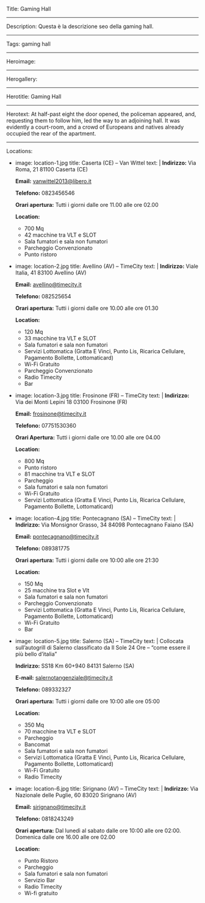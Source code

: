 Title: Gaming Hall

----

Description: Questa è la descrizione seo della gaming hall.

----

Tags: gaming hall

----

Heroimage: 

----

Herogallery: 

----

Herotitle: Gaming Hall

----

Herotext: At half-past eight the door opened, the policeman appeared, and, requesting them to follow him, led the way to an adjoining hall. It was evidently a court-room, and a crowd of Europeans and natives already occupied the rear of the apartment.

----

Locations: 

- 
  image: location-1.jpg
  title: Caserta (CE) – Van Wittel
  text: |
    **Indirizzo:**
    Via Roma, 21
    81100 Caserta (CE)
    
    **Email:**
    <vanwittel2013@libero.it>
    
    **Telefono:**
    0823456546
    
    **Orari apertura:**
    Tutti i giorni dalle ore 11.00 alle ore 02.00
    
    **Location:**
    - 700 Mq
    - 42 macchine tra VLT e SLOT
    - Sala fumatori e sala non fumatori
    - Parcheggio Convenzionato
    - Punto ristoro
- 
  image: location-2.jpg
  title: Avellino (AV) – TimeCity
  text: |
    **Indirizzo:**
    Viale Italia, 41
    83100 Avellino (AV)
    
    **Email:**
    <avellino@timecity.it>
    
    **Telefono:**
    082525654
    
    **Orari apertura:**
    Tutti i giorni dalle ore 10.00 alle ore 01.30
    
    **Location:**
    - 120 Mq
    - 33 macchine tra VLT e SLOT
    - Sala fumatori e sala non fumatori
    - Servizi Lottomatica (Gratta E Vinci, Punto Lis, Ricarica Cellulare, Pagamento Bollette, Lottomaticard)
    - Wi-Fi Gratuito
    - Parcheggio Convenzionato
    - Radio Timecity
    - Bar
- 
  image: location-3.jpg
  title: Frosinone (FR) – TimeCity
  text: |
    **Indirizzo:**
    Via dei Monti Lepini 18
    03100 Frosinone (FR)
    
    **Email:**
    <frosinone@timecity.it>
    
    **Telefono:**
    07751530360
    
    **Orari Apertura:**
    Tutti i giorni dalle ore 10.00 alle ore 04.00
    
    **Location:**
    - 800 Mq
    - Punto ristoro
    - 81 macchine tra VLT e SLOT
    - Parcheggio
    - Sala fumatori e sala non fumatori
    - Wi-Fi Gratuito
    - Servizi Lottomatica (Gratta E Vinci, Punto Lis, Ricarica Cellulare, Pagamento Bollette, Lottomaticard)
- 
  image: location-4.jpg
  title: Pontecagnano (SA) – TimeCity
  text: |
    **Indirizzo:**
    Via Monsignor Grasso, 34
    84098 Pontecagnano Faiano (SA)
    
    **Email:**
    <pontecagnano@timecity.it>
    
    **Telefono:**
    089381775
    
    **Orari apertura:**
    Tutti i giorni dalle ore 10:00 alle ore 21:30
    
    **Location:**
    - 150 Mq
    - 25 macchine tra Slot e Vlt
    - Sala fumatori e sala non fumatori
    - Parcheggio Convenzionato
    - Servizi Lottomatica (Gratta E Vinci, Punto Lis, Ricarica Cellulare, Pagamento Bollette, Lottomaticard)
    - Wi-Fi Gratuito
    - Bar
- 
  image: location-5.jpg
  title: Salerno (SA) – TimeCity
  text: |
    Collocata sull’autogrill di Salerno classificato da Il Sole 24 Ore – “come essere il più bello d’italia”
    
    **Indirizzo:**
    SS18 Km 60+940
    84131 Salerno (SA)
    
    **E-mail:**
    <salernotangenziale@timecity.it>
    
    **Telefono:**
    089332327
    
    **Orari apertura:**
    Tutti i giorni dalle ore 10:00 alle ore 05:00
    
    **Location:**
    - 350 Mq
    - 70 macchine tra VLT e SLOT
    - Parcheggio
    - Bancomat 
    - Sala fumatori e sala non fumatori
    - Servizi Lottomatica (Gratta E Vinci, Punto Lis, Ricarica Cellulare, Pagamento Bollette, Lottomaticard)
    - Wi-Fi Gratuito
    - Radio Timecity
- 
  image: location-6.jpg
  title: Sirignano (AV) – TimeCity
  text: |
    **Indirizzo:**
    Via Nazionale delle Puglie, 60
    83020 Sirignano (AV)
    
    **Email:**
    <sirignano@timecity.it>
    
    **Telefono:**
    0818243249
    
    **Orari apertura:**
    Dal lunedì al sabato dalle ore 10:00 alle ore 02:00. Domenica dalle ore 16.00 alle ore 02.00
    
    **Location:**
    - Punto Ristoro
    - Parcheggio
    - Sala fumatori e sala non fumatori
    - Servizio Bar
    - Radio Timecity
    - Wi-fi gratuito